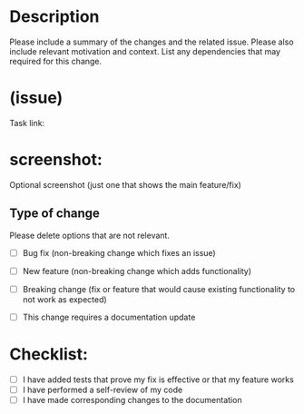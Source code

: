 # Description

Please include a summary of the changes and the related issue. Please also include relevant motivation and context. List any dependencies that may required for this change.

# (issue)
Task link: 

# screenshot:
Optional screenshot (just one that shows the main feature/fix)

## Type of change

Please delete options that are not relevant.

- [ ] Bug fix (non-breaking change which fixes an issue)
- [ ] New feature (non-breaking change which adds functionality)
- [ ] Breaking change (fix or feature that would cause existing functionality to not work as expected)
- [ ] This change requires a documentation update


# Checklist:

- [ ] I have added tests that prove my fix is effective or that my feature works
- [ ] I have performed a self-review of my code
- [ ] I have made corresponding changes to the documentation
